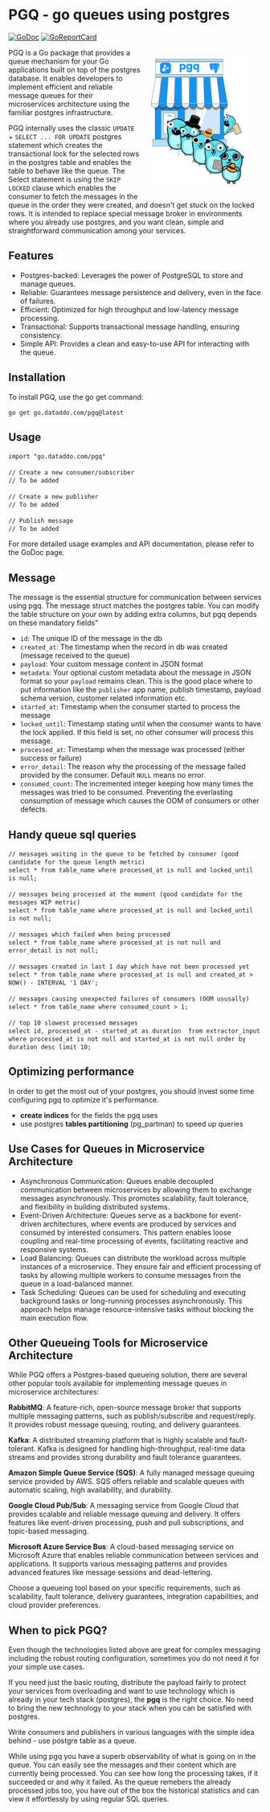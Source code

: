 # PGQ - go queues using postgres

[![GoDoc](https://pkg.go.dev/badge/go.dataddo.com/pgq)](https://pkg.go.dev/go.dataddo.com/pgq)
[![GoReportCard](https://goreportcard.com/badge/go.dataddo.com/pgq)](https://goreportcard.com/report/go.dataddo.com/pgq)

<img src="logo.png" alt="pgsq logo" width="200" align="right" style="margin: 20px"/>

PGQ is a Go package that provides a queue mechanism for your Go applications built on top of the postgres database. 
It enables developers to implement efficient and reliable message queues for their microservices architecture using the familiar postgres infrastructure.

PGQ internally uses the classic `UPDATE` + `SELECT ... FOR UPDATE` postgres statement which creates the transactional lock for the selected rows in the postgres table and enables the table to behave like the queue.
The Select statement is using the `SKIP LOCKED` clause which enables the consumer to fetch the messages in the queue in the order they were created, and doesn't get stuck on the locked rows.
It is intended to replace special message broker in environments where you already use postgres, and you want clean, simple and straightforward communication among your services.

## Features
- Postgres-backed: Leverages the power of PostgreSQL to store and manage queues.
- Reliable: Guarantees message persistence and delivery, even in the face of failures.
- Efficient: Optimized for high throughput and low-latency message processing.
- Transactional: Supports transactional message handling, ensuring consistency.
- Simple API: Provides a clean and easy-to-use API for interacting with the queue.

## Installation
To install PGQ, use the go get command:
```
go get go.dataddo.com/pgq@latest
```

## Usage
```
import "go.dataddo.com/pgq"

// Create a new consumer/subscriber
// To be added

// Create a new publisher
// To be added

// Publish message
// To be added
```

For more detailed usage examples and API documentation, please refer to the GoDoc page.


## Message

The message is the essential structure for communication between services using pgq. The message struct matches the postgres table. You can modify the table structure on your own by adding extra columns, but pgq depends on these mandatory fields"
- `id`: The unique ID of the message in the db
- `created_at`: The timestamp when the record in db was created (message received to the queue)
- `payload`: Your custom message content in JSON format
- `metadata`: Your optional custom metadata about the message in JSON format so your `payload` remains clean. This is the good place where to put information like the `publisher` app name, publish timestamp, payload schema version, customer related information etc.
- `started_at`: Timestamp when the consumer started to process the message
- `locked_until`: Timestamp stating until when the consumer wants to have the lock applied. If this field is set, no other consumer will process this message.
- `processed_at`: Timestamp when the message was processed (either success or failure)
- `error_detail`: The reason why the processing of the message failed provided by the consumer. Default `NULL` means no error.
- `consumed_count`: The incremented integer keeping how many times the messages was tried to be consumed. Preventing the everlasting consumption of message which causes the OOM of consumers or other defects.

## Handy queue sql queries

```
// messages waiting in the queue to be fetched by consumer (good candidate for the queue length metric)
select * from table_name where processed_at is null and locked_until is null;

// messages being processed at the moment (good candidate for the messages WIP metric)
select * from table_name where processed_at is null and locked_until is not null;

// messages which failed when being processed
select * from table_name where processed_at is not null and error_detail is not null;

// messages created in last 1 day which have not been processed yet
select * from table_name where processed_at is null and created_at > NOW() - INTERVAL '1 DAY';

// messages causing unexpected failures of consumers (OOM ususally) 
select * from table_name where consumed_count > 1;

// top 10 slowest processed messages
select id, processed_at - started_at as duration  from extractor_input where processed_at is not null and started_at is not null order by duration desc limit 10;
```

## Optimizing performance

In order to get the most out of your postgres, you should invest some time configuring pgq to optimize it's performance.
- __create indices__ for the fields the pgq uses
- use postgres __tables partitioning__ (pg_partman) to speed up queries

## Use Cases for Queues in Microservice Architecture
- Asynchronous Communication: Queues enable decoupled communication between microservices by allowing them to exchange messages asynchronously. This promotes scalability, fault tolerance, and flexibility in building distributed systems.
- Event-Driven Architecture: Queues serve as a backbone for event-driven architectures, where events are produced by services and consumed by interested consumers. This pattern enables loose coupling and real-time processing of events, facilitating reactive and responsive systems.
- Load Balancing: Queues can distribute the workload across multiple instances of a microservice. They ensure fair and efficient processing of tasks by allowing multiple workers to consume messages from the queue in a load-balanced manner.
- Task Scheduling: Queues can be used for scheduling and executing background tasks or long-running processes asynchronously. This approach helps manage resource-intensive tasks without blocking the main execution flow.

## Other Queueing Tools for Microservice Architecture
While PGQ offers a Postgres-based queueing solution, there are several other popular tools available for implementing message queues in microservice architectures:

__RabbitMQ__: A feature-rich, open-source message broker that supports multiple messaging patterns, such as publish/subscribe and request/reply. It provides robust message queuing, routing, and delivery guarantees.

__Kafka__: A distributed streaming platform that is highly scalable and fault-tolerant. Kafka is designed for handling high-throughput, real-time data streams and provides strong durability and fault tolerance guarantees.

__Amazon Simple Queue Service (SQS)__: A fully managed message queuing service provided by AWS. SQS offers reliable and scalable queues with automatic scaling, high availability, and durability.

__Google Cloud Pub/Sub__: A messaging service from Google Cloud that provides scalable and reliable message queuing and delivery. It offers features like event-driven processing, push and pull subscriptions, and topic-based messaging.

__Microsoft Azure Service Bus__: A cloud-based messaging service on Microsoft Azure that enables reliable communication between services and applications. It supports various messaging patterns and provides advanced features like message sessions and dead-lettering.

Choose a queueing tool based on your specific requirements, such as scalability, fault tolerance, delivery guarantees, integration capabilities, and cloud provider preferences.

## When to pick PGQ?

Even though the technologies listed above are great for complex messaging including the robust routing configuration, sometimes you do not need it for your simple use cases.

If you need just the basic routing, distribute the payload fairly to protect your services from overloading and want to use technology which is already in your tech stack (postgres), the __pgq__ is the right choice. No need to bring the new technology to your stack when you can be satisfied with postgres.

Write consumers and publishers in various languages with the simple idea behind - use postgre table as a queue.

While using pgq you have a superb observability of what is going on in the queue. You can easily see the messages and their content which are currently being processed. You can see how long the processing takes, if it succeeded or and why it failed. As the queue remebers the already processed jobs too, you have out of the box the historical statistics and can view it effortlessly by using regular SQL queries.



